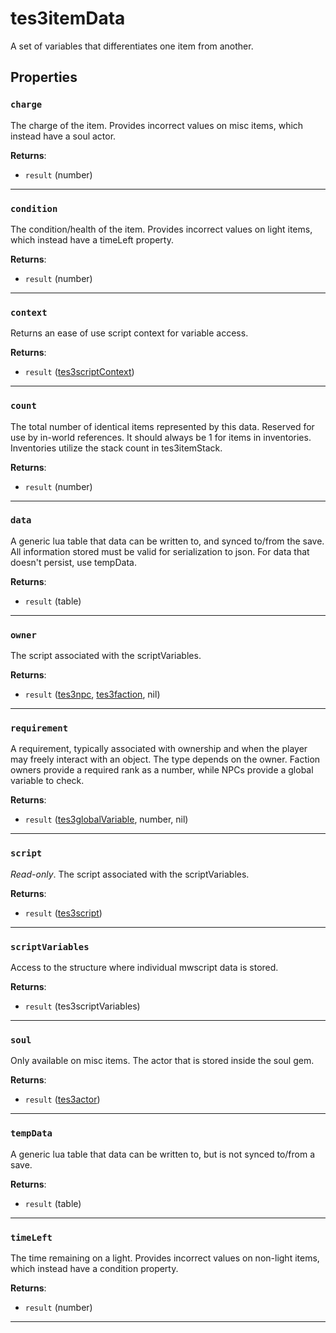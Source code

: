 # tes3itemData

A set of variables that differentiates one item from another.

## Properties

### `charge`

The charge of the item. Provides incorrect values on misc items, which instead have a soul actor.

**Returns**:

* `result` (number)

***

### `condition`

The condition/health of the item. Provides incorrect values on light items, which instead have a timeLeft property.

**Returns**:

* `result` (number)

***

### `context`

Returns an ease of use script context for variable access.

**Returns**:

* `result` ([tes3scriptContext](../../types/tes3scriptContext))

***

### `count`

The total number of identical items represented by this data. Reserved for use by in-world references. It should always be 1 for items in inventories. Inventories utilize the stack count in tes3itemStack.

**Returns**:

* `result` (number)

***

### `data`

A generic lua table that data can be written to, and synced to/from the save. All information stored must be valid for serialization to json. For data that doesn't persist, use tempData.

**Returns**:

* `result` (table)

***

### `owner`

The script associated with the scriptVariables.

**Returns**:

* `result` ([tes3npc](../../types/tes3npc), [tes3faction](../../types/tes3faction), nil)

***

### `requirement`

A requirement, typically associated with ownership and when the player may freely interact with an object. The type depends on the owner. Faction owners provide a required rank as a number, while NPCs provide a global variable to check.

**Returns**:

* `result` ([tes3globalVariable](../../types/tes3globalVariable), number, nil)

***

### `script`

*Read-only*. The script associated with the scriptVariables.

**Returns**:

* `result` ([tes3script](../../types/tes3script))

***

### `scriptVariables`

Access to the structure where individual mwscript data is stored.

**Returns**:

* `result` (tes3scriptVariables)

***

### `soul`

Only available on misc items. The actor that is stored inside the soul gem.

**Returns**:

* `result` ([tes3actor](../../types/tes3actor))

***

### `tempData`

A generic lua table that data can be written to, but is not synced to/from a save.

**Returns**:

* `result` (table)

***

### `timeLeft`

The time remaining on a light. Provides incorrect values on non-light items, which instead have a condition property.

**Returns**:

* `result` (number)

***

